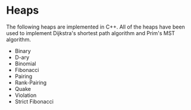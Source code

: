 # Heaps

The following heaps are implemented in C++. All of the heaps have been used to implement Dijkstra's shortest path algorithm and Prim's MST algorithm.
- Binary 
- D-ary
- Binomial
- Fibonacci 
- Pairing 
- Rank-Pairing 
- Quake
- Violation
- Strict Fibonacci
